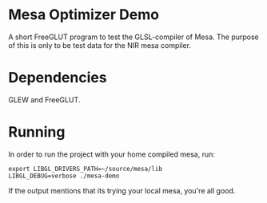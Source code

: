 Mesa Optimizer Demo
===================

A short FreeGLUT program to test the GLSL-compiler of Mesa. The purpose of this is only to be test data for the NIR mesa compiler.


Dependencies
============

GLEW and FreeGLUT.


Running
=======

In order to run the project with your home compiled mesa, run:

```
export LIBGL_DRIVERS_PATH=~/source/mesa/lib
LIBGL_DEBUG=verbose ./mesa-demo
```

If the output mentions that its trying your local mesa, you're all good.
